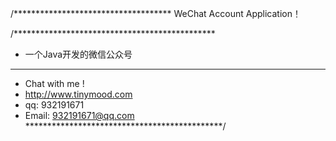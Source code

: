 /************************************
WeChat Account Application！

/**********************************************
 * 一个Java开发的微信公众号
 **********************************************
 *	Chat with me !
 *	http://www.tinymood.com
 *	qq: 932191671
 *	Email: 932191671@qq.com    
 *********************************************/
